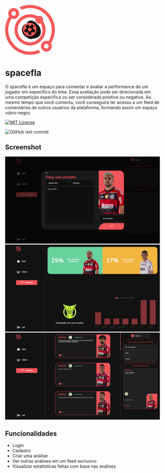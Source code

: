 
![Logo](site/public/assets/icon/LOGO.svg)





# spacefla

O spacefla é um espaço para comentar e avaliar a performance de um jogador em específico do time. Essa avaliação pode ser direcionada em uma competição específica ou ser considerada positiva ou negativa. Ao mesmo tempo que você comenta, você conseguirá ter acesso a um feed de comentários de outros usuários da plataforma, formando assim um espaço rubro-negro.







[![MIT License](https://img.shields.io/badge/License-MIT-green.svg)](https://choosealicense.com/licenses/mit/) 

![GitHub last commit](https://img.shields.io/github/last-commit/lean-dro/spacefla)





## Screenshot

![App Screenshot](site/public/assets/img/corneta-readme.png)
![App Screenshot2](site/public/assets/img/corneta-readme2.png)
![App Screenshot3](site/public/assets/img/corneta-readme3.png)



## Funcionalidades

- Login
- Cadastro
- Criar uma análise
- Ver outras análises em um feed exclusivo
- Visualizar estatísticas feitas com base nas análises



    

